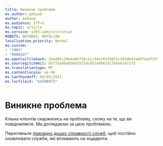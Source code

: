 ```yaml
---
title: Виникне проблема
ms.author: pebaum
author: pebaum
ms.audience: ITPro
ms.topic: article
ms.service: o365-administration
ROBOTS: NOINDEX, NOFOLLOW
localization_priority: Normal
ms.custom:
- "1965"
- "9000337"
ms.openlocfilehash: 34ed86c3044a0b73bc2cc94a7032b8f2c99dd643a497eadfdf3b26172c1200df
ms.sourcegitcommit: b5f7da89a650d2915dc652449623c78be6247175
ms.translationtype: MT
ms.contentlocale: uk-UA
ms.lasthandoff: 08/05/2021
ms.locfileid: "54108973"
---
```

# <a name="emerging-issue"></a>Виникне проблема

Кілька клієнтів скаржились на проблему, схожу на те, що ви повідомляєте. Ми доглядаємо за цією проблемою.

Перегляньте [приладну дошку справності служб,](https://admin.microsoft.com/adminportal/home#/servicehealth) щоб постійно оновлювати служби, які впливають на інциденти.